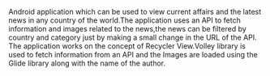 Android application which can be used to view current affairs and the latest news in any
country of the world.The application uses an API to fetch information and images related 
to the news,the news can be filtered by country and category just by making a small change
in the URL of the API. The application works on the concept of Recycler View.Volley library
is used to fetch information from an API and the Images are loaded using the Glide library
along with the name of the author.
